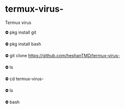 # termux-virus-
Termux virus 

⛔ pkg install git

⛔ pkg install bash 

⛔ git clone https://github.com/heshanTMD/termux-virus-

⛔ ls

⛔ cd termux-virus-

⛔ ls
 
⛔ bash 
